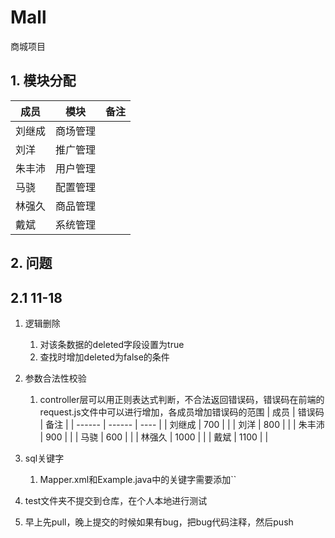 # Mall
商城项目

## 1. 模块分配

| 成员   | 模块     | 备注 |
| ------ | -------- | ---- |
| 刘继成 | 商场管理 |      |
| 刘洋   | 推广管理 |      |
| 朱丰沛 | 用户管理 |      |
| 马骁   | 配置管理 |      |
| 林强久 | 商品管理 |      |
| 戴斌   | 系统管理 |      |

## 2. 问题

## 2.1 11-18

1. 逻辑删除
   1. 对该条数据的deleted字段设置为true
   2. 查找时增加deleted为false的条件
2. 参数合法性校验
   1. controller层可以用正则表达式判断，不合法返回错误码，错误码在前端的request.js文件中可以进行增加，各成员增加错误码的范围
   | 成员   | 错误码 | 备注 |
   | ------ | ------ | ---- |
   | 刘继成 | 700    |      |
   | 刘洋   | 800    |      |
   | 朱丰沛 | 900    |      |
   | 马骁   | 600    |      |
   | 林强久 | 1000   |      |
   | 戴斌   | 1100   |      |

3. sql关键字
   1. Mapper.xml和Example.java中的关键字需要添加``
4. test文件夹不提交到仓库，在个人本地进行测试
5. 早上先pull，晚上提交的时候如果有bug，把bug代码注释，然后push

